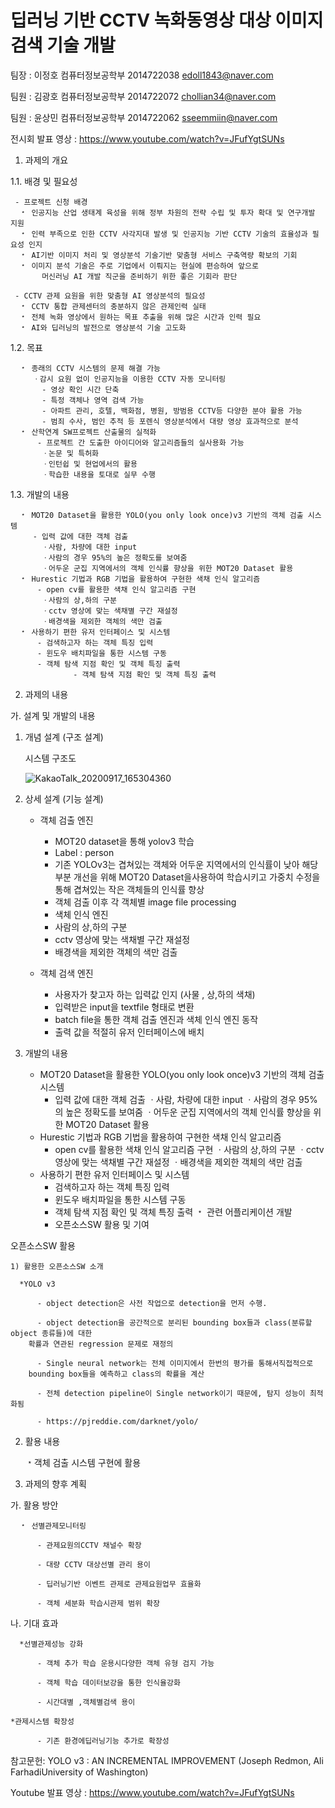 # 딥러닝 기반 CCTV 녹화동영상 대상 이미지 검색 기술 개발

팀장 : 이정호
컴퓨터정보공학부
2014722038
edoll1843@naver.com

팀원 : 김광호
컴퓨터정보공학부
2014722072
chollian34@naver.com

팀원 : 윤상민
컴퓨터정보공학부
2014722062
sseemmiin@naver.com

전시회 발표 영상 : https://www.youtube.com/watch?v=JFufYgtSUNs

1. 과제의 개요
 
1.1. 배경 및 필요성

	 - 프로젝트 신청 배경 
	  ﹡ 인공지능 산업 생태계 육성을 위해 정부 차원의 전략 수립 및 투자 확대 및 연구개발 지원
	  ﹡ 인력 부족으로 인한 CCTV 사각지대 발생 및 인공지능 기반 CCTV 기술의 효율성과 필요성 인지
	  ﹡ AI기반 이미지 처리 및 영상분석 기술기반 맞춤형 서비스 구축역량 확보의 기회
	  ﹡ 이미지 분석 기술은 주로 기업에서 이뤄지는 현실에 편승하여 앞으로 
	       머신러닝 AI 개발 직군을 준비하기 위한 좋은 기회라 판단

	 - CCTV 관제 요원을 위한 맞춤형 AI 영상분석의 필요성
	  ﹡ CCTV 통합 관제센터의 충분하지 않은 관제인력 실태
	  ﹡ 전체 녹화 영상에서 원하는 목표 추출을 위해 많은 시간과 인력 필요
	  ﹡ AI와 딥러닝의 발전으로 영상분석 기술 고도화

1.2. 목표

	  ﹡ 종래의 CCTV 시스템의 문제 해결 가능
	     ㆍ감시 요원 없이 인공지능을 이용한 CCTV 자동 모니터링
	       - 영상 확인 시간 단축
	       - 특정 객체나 영역 검색 가능
	       - 아파트 관리, 호텔, 백화점, 병원, 방범용 CCTV등 다양한 분야 활용 가능 
	       - 범죄 수사, 범인 추적 등 포렌식 영상분석에서 대량 영상 효과적으로 분석
	  ﹡ 산학연계 SW프로젝트 산출물의 실적화
	      - 프로젝트 간 도출한 아이디어와 알고리즘들의 실사용화 가능
	       ㆍ논문 및 특허화
	       ㆍ인턴쉽 및 현업에서의 활용 
	       ㆍ학습한 내용을 토대로 실무 수행

1.3. 개발의 내용

	  ﹡ MOT20 Dataset을 활용한 YOLO(you only look once)v3 기반의 객체 검출 시스템
	     - 입력 값에 대한 객체 검출 
	       ㆍ사람, 차량에 대한 input
	       ㆍ사람의 경우 95%의 높은 정확도를 보여줌
	       ㆍ어두운 군집 지역에서의 객체 인식률 향상을 위한 MOT20 Dataset 활용
	  ﹡ Hurestic 기법과 RGB 기법을 활용하여 구현한 색채 인식 알고리즘
	      - open cv를 활용한 색채 인식 알고리즘 구현
	       ㆍ사람의 상,하의 구분
	       ㆍcctv 영상에 맞는 색채별 구간 재설정 
	       ㆍ배경색을 제외한 객체의 색만 검출
	  ﹡ 사용하기 편한 유저 인터페이스 및 시스템	 
	      - 검색하고자 하는 객체 특징 입력
	      - 윈도우 배치파일을 통한 시스템 구동
	      - 객체 탐색 지점 확인 및 객체 특징 출력
        	      - 객체 탐색 지점 확인 및 객체 특징 출력
2. 과제의 내용

가. 설계 및 개발의 내용

1) 개념 설계 (구조 설계)

    시스템 구조도
    
   ![KakaoTalk_20200917_165304360](https://user-images.githubusercontent.com/45708825/93436918-5d615000-f906-11ea-955e-3c0e47cee9b9.png)
  
  2) 상세 설계 (기능 설계)
  
  	  * 객체 검출 엔진
      
	     - MOT20 dataset을 통해 yolov3 학습
	     - Label : person
	     - 기존 YOLOv3는 겹쳐있는 객체와 어두운 지역에서의 인식률이 낮아 해당 부분 개선을 위해 MOT20 Dataset을사용하여 학습시키고 가중치 수정을 통해 겹쳐있는 작은 객체들의 인식률 향상
	     - 객체 검출 이후 각 객체별 image file processing

 	    * 색체 인식 엔진
    
	     - 사람의 상,하의 구분
	     - cctv 영상에 맞는 색채별 구간 재설정 
	     - 배경색을 제외한 객체의 색만 검출
       
  	  * 객체 검색 엔진
    
	     - 사용자가 찾고자 하는 입력값 인지 (사물 , 상,하의 색채)
	     - 입력받은 input을 textfile 형태로 변환
	     - batch file을 통한 객체 검출 엔진과 색체 인식 엔진 동작
	     - 출력 값을 적절히 유저 인터페이스에 배치


3) 개발의 내용
  	  * MOT20 Dataset을 활용한 YOLO(you only look once)v3 기반의 객체 검출 시스템
	     - 입력 값에 대한 객체 검출 
	       ㆍ사람, 차량에 대한 input
	       ㆍ사람의 경우 95%의 높은 정확도를 보여줌
	       ㆍ어두운 군집 지역에서의 객체 인식률 향상을 위한 MOT20 Dataset 활용
	  * Hurestic 기법과 RGB 기법을 활용하여 구현한 색채 인식 알고리즘
	      - open cv를 활용한 색채 인식 알고리즘 구현
	       ㆍ사람의 상,하의 구분
	       ㆍcctv 영상에 맞는 색채별 구간 재설정 
	       ㆍ배경색을 제외한 객체의 색만 검출
	  * 사용하기 편한 유저 인터페이스 및 시스템	 
	      - 검색하고자 하는 객체 특징 입력
	      - 윈도우 배치파일을 통한 시스템 구동
	      - 객체 탐색 지점 확인 및 객체 특징 출력
         	  ﹡ 관련 어플리케이션 개발
        - 오픈소스SW 활용 및 기여

 오픈소스SW 활용
 
	1) 활용한 오픈소스SW 소개
  
	  *YOLO v3
    
	      - object detection은 사전 작업으로 detection을 먼저 수행.
    
	      - object detection을 공간적으로 분리된 bounding box들과 class(분류할object 종류들)에 대한 
		확률과 연관된 regression 문제로 재정의
    
	      - Single neural network는 전체 이미지에서 한번의 평가를 통해서직접적으로
		bounding box들을 예측하고 class의 확률을 계산
    
	      - 전체 detection pipeline이 Single network이기 때문에, 탐지 성능이 최적화됨
        
	      - https://pjreddie.com/darknet/yolo/	 

2) 활용 내용

	  ﹡객체 검출 시스템 구현에 활용

3. 과제의 향후 계획

가. 활용 방안

	  ﹡ 선별관제모니터링 
    
	      - 관제요원의CCTV 채널수 확장
        
	      - 대량 CCTV 대상선별 관리 용이
        
	      - 딥러닝기반 이벤트 관제로 관제요원업무 효율화
        
	      - 객체 세분화 학습시관제 범위 확장

나. 기대 효과

	  *선별관제성능 강화
    
	      - 객체 추가 학습 운용시다양한 객체 유형 검지 가능
        
	      - 객체 학습 데이터보강을 통한 인식율강화
        
	      - 시간대별 ,객체별검색 용이
        
    *관제시스템 확장성

	      - 기존 환경에딥러닝기능 추가로 확장성

  참고문헌: 
	YOLO v3 : AN INCREMENTAL IMPROVEMENT (Joseph Redmon, Ali FarhadiUniversity 	of Washington)
	
  Youtube 발표 영상 : https://www.youtube.com/watch?v=JFufYgtSUNs
